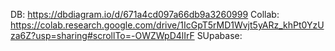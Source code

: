 DB: https://dbdiagram.io/d/671a4cd097a66db9a3260999
Collab: https://colab.research.google.com/drive/1IcGpT5rMD1Wvjt5yARz_khPt0YzUza6Z?usp=sharing#scrollTo=-OWZWpD4lIrF
SUpabase:
